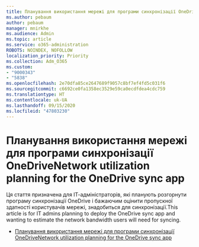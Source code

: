 ```yaml
---
title: Планування використання мережі для програми синхронізації OneDrive
ms.author: pebaum
author: pebaum
manager: mnirkhe
ms.audience: Admin
ms.topic: article
ms.service: o365-administration
ROBOTS: NOINDEX, NOFOLLOW
localization_priority: Priority
ms.collection: Adm_O365
ms.custom:
- "9000343"
- "5838"
ms.openlocfilehash: 2e70dfa85ce2647689f9057c8bf7ef4fd5c031f6
ms.sourcegitcommit: c6692ce0fa1358ec3529e59ca0ecdfdea4cdc759
ms.translationtype: HT
ms.contentlocale: uk-UA
ms.lasthandoff: 09/15/2020
ms.locfileid: "47803230"
---
```

# <a name="network-utilization-planning-for-the-onedrive-sync-app"></a><span data-ttu-id="5eca9-102">Планування використання мережі для програми синхронізації OneDrive</span><span class="sxs-lookup"><span data-stu-id="5eca9-102">Network utilization planning for the OneDrive sync app</span></span>

<span data-ttu-id="5eca9-103">Ця стаття призначена для ІТ-адміністраторів, які планують розгорнути програму синхронізації OneDrive і бажаючим оцінити пропускної здатності користувачів мережі, знадобиться для синхронізації.</span><span class="sxs-lookup"><span data-stu-id="5eca9-103">This article is for IT admins planning to deploy the OneDrive sync app and wanting to estimate the network bandwidth users will need for syncing.</span></span>  

- [<span data-ttu-id="5eca9-104">Планування використання мережі для програми синхронізації OneDrive</span><span class="sxs-lookup"><span data-stu-id="5eca9-104">Network utilization planning for the OneDrive sync app</span></span>](https://docs.microsoft.com/onedrive/network-utilization-planning)
